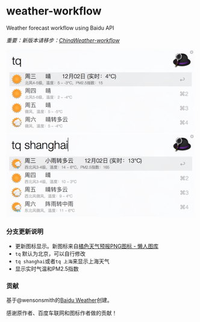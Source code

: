 weather-workflow
================

Weather forecast workflow using Baidu API

*重要：新版本请移步：[ChinaWeather-workflow](https://github.com/m2nlight/ChinaWeather-workflow)*

<img src="baidu_weather.png" width="500" />

<img src="baidu_weather-2.png" width="500" />

### 分支更新说明

* 更新图标显示。新图标来自[橘色天气预报PNG图标 - 懒人图库](http://www.lanrentuku.com/png/1522.html)
* `tq` 默认为北京，可以自行修改
* `tq shanghai`或者`tq 上海`来显示上海天气
* 显示实时气温和PM2.5指数


### 贡献

基于@wensonsmith的[Baidu Weather](https://github.com/wensonsmith/weather-workflow)创建。

感谢原作者、百度车联网和图标作者做的贡献！
